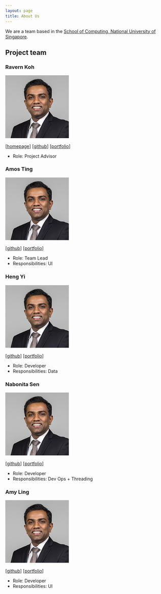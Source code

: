 ```yaml
---
layout: page
title: About Us
---
```


We are a team based in the [School of Computing, National University of Singapore](http://www.comp.nus.edu.sg).

## Project team

### Ravern Koh

<img src="images/prof.png" width="200px">

[[homepage](http://www.comp.nus.edu.sg/~damithch)]
[[github](https://github.com/johndoe)]
[[portfolio](team/johndoe.md)]

* Role: Project Advisor

### Amos Ting

<img src="images/prof.png" width="200px">

[[github](http://github.com/johndoe)]
[[portfolio](team/johndoe.md)]

* Role: Team Lead
* Responsibilities: UI

### Heng Yi

<img src="images/prof.png" width="200px">

[[github](http://github.com/johndoe)] [[portfolio](team/johndoe.md)]

* Role: Developer
* Responsibilities: Data

### Nabonita Sen

<img src="images/prof.png" width="200px">

[[github](http://github.com/johndoe)]
[[portfolio](team/nabonitasen.md)]

* Role: Developer
* Responsibilities: Dev Ops + Threading

### Amy Ling

<img src="images/prof.png" width="200px">

[[github](http://github.com/johndoe)]
[[portfolio](team/johndoe.md)]

* Role: Developer
* Responsibilities: UI
